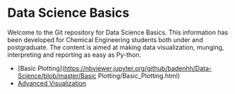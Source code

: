 # Data Science Basics

Welcome to the Git repository for Data Science Basics. This information has been developed for Chemical Engineering students both under and postgraduate. The content is aimed at making data visualization, munging, interpreting and reporting as easy as Py-thon.

* [Basic Plotting](https://nbviewer.jupyter.org/github/badenhh/Data-Science/blob/master/Basic Plotting/Basic_Plotting.html)
* [Advanced Visualization](https://github.com/badenhh/DataScience/blob/master/Advanced%20Visualization/Advanced%20data%20visualization.ipynb)
